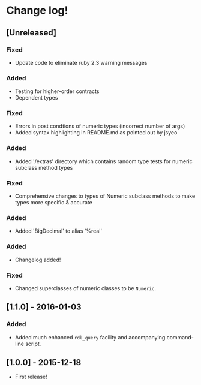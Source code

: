# Change log!

## [Unreleased]
### Fixed
- Update code to eliminate ruby 2.3 warning messages

### Added
- Testing for higher-order contracts
- Dependent types

### Fixed
- Errors in post condtions of numeric types (incorrect number of args)
- Added syntax highlighting in README.md as pointed out by jsyeo

### Added
- Added '/extras' directory which contains random type tests for numeric subclass method types

### Fixed
- Comprehensive changes to types of Numeric subclass methods to make types more specific & accurate

### Added
- Added 'BigDecimal' to alias '%real'
### Added
- Changelog added!

### Fixed
- Changed superclasses of numeric classes to be `Numeric`.


## [1.1.0] - 2016-01-03
### Added
- Added much enhanced `rdl_query` facility and accompanying command-line script.

## [1.0.0] - 2015-12-18
- First release!
